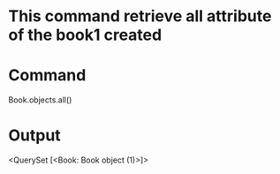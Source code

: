 # This command retrieve all attribute of the book1 created

# Command
Book.objects.all()

# Output
<QuerySet [<Book: Book object (1)>]>